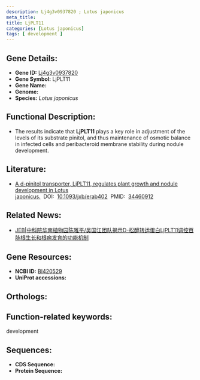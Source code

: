 ```yaml
---
description: Lj4g3v0937820 ; Lotus japonicus
meta_title:
title: LjPLT11
categories: [Lotus japonicus]
tags: [ development ]
---
```


## Gene Details:
- **Gene ID:**	[Lj4g3v0937820]()
- **Gene Symbol:** LjPLT11
- **Gene Name:** 
- **Genome:** []()
- **Species:** *Lotus japonicus*

## Functional Description:
   - The results indicate that **LjPLT11** plays a key role in adjustment of the levels of its substrate pinitol, and thus maintenance of osmotic balance in infected cells and peribacteroid membrane stability during nodule development.

## Literature:
   - [A d-pinitol transporter, LjPLT11, regulates plant growth and nodule development in Lotus japonicus.]( https://academic.oup.com/jxb/article/73/1/351/6359879?login=false)&nbsp;&nbsp;DOI:&nbsp;&nbsp;[10.1093/jxb/erab402](https://academic.oup.com/jxb/article/73/1/351/6359879?login=false)&nbsp;&nbsp;PMID:&nbsp;&nbsp;[34460912](https://pubmed.ncbi.nlm.nih.gov/34460912/)

## Related News:
   - [JEB|中科院华南植物园陈雅平/吴国江团队揭示D-松醇转运蛋白LjPLT11调控百脉根生长和根瘤发育的功能机制](https://mp.weixin.qq.com/s?__biz=Mzg3MDEwNDEyMg==&mid=2247516732&idx=7&sn=2ce868e9b4498179b0d884bce47b9758&chksm=ce902f69f9e7a67f922895f05f783ab9cef496ff76d0cf6e1df80c85f8dce97ae1ff5d9b12c5&scene=27#wechat_redirect)

## Gene Resources:
- **NCBI ID:** [BI420529](https://www.ncbi.nlm.nih.gov/gene/?term=BI420529)
- **UniProt accessions:** [](https://www.uniprot.org/uniprotkb//entry)

## Orthologs:


## Function-related keywords:
development

## Sequences:
- **CDS Sequence:**
- **Protein Sequence:**
